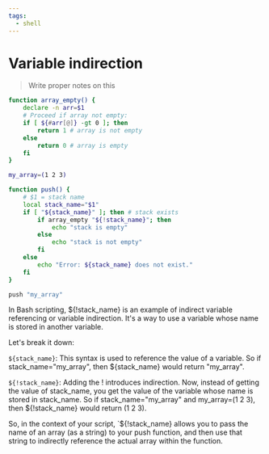 ```yaml
---
tags:
  - shell
---
```


# Variable indirection

> Write proper notes on this

```sh
function array_empty() {
    declare -n arr=$1
    # Proceed if array not empty:
    if [ ${#arr[@]} -gt 0 ]; then
        return 1 # array is not empty
    else
        return 0 # array is empty
    fi
}

my_array=(1 2 3)

function push() {
    # $1 = stack name
    local stack_name="$1"
    if [ "${stack_name}" ]; then # stack exists
        if array_empty "${!stack_name}"; then
            echo "stack is empty"
        else
            echo "stack is not empty"
        fi
    else
        echo "Error: ${stack_name} does not exist."
    fi
}

push "my_array"

```

In Bash scripting, ${!stack_name} is an example of indirect variable referencing
or variable indirection. It's a way to use a variable whose name is stored in
another variable.

Let's break it down:

`${stack_name}`: This syntax is used to reference the value of a variable. So if
stack_name="my_array", then ${stack_name} would return "my_array".

`${!stack_name}`: Adding the ! introduces indirection. Now, instead of getting
the value of stack_name, you get the value of the variable whose name is stored
in stack_name. So if stack_name="my_array" and my_array=(1 2 3), then
${!stack_name} would return (1 2 3).

So, in the context of your script, `${!stack_name} allows you to pass the name
of an array (as a string) to your push function, and then use that string to
indirectly reference the actual array within the function.
